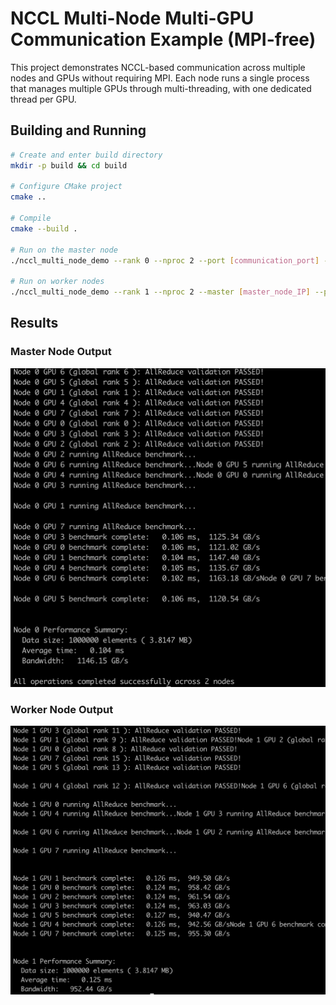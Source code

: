 # NCCL Multi-Node Multi-GPU Communication Example (MPI-free)

This project demonstrates NCCL-based communication across multiple nodes and GPUs without requiring MPI. Each node runs a single process that manages multiple GPUs through multi-threading, with one dedicated thread per GPU.

## Building and Running

```bash
# Create and enter build directory
mkdir -p build && cd build

# Configure CMake project
cmake ..

# Compile
cmake --build .

# Run on the master node
./nccl_multi_node_demo --rank 0 --nproc 2 --port [communication_port] --size [data_size]

# Run on worker nodes
./nccl_multi_node_demo --rank 1 --nproc 2 --master [master_node_IP] --port [communication_port] --size [data_size]
```

## Results

### Master Node Output

![Master Node Results](https://github.com/whitelok/nccl_allreduce_demo_without_mpi/blob/master/imgs/master.png?raw=true "Master Node Results")

### Worker Node Output

![Worker Node Results](https://github.com/whitelok/nccl_allreduce_demo_without_mpi/blob/master/imgs/worker.png?raw=true "Worker Node Results")